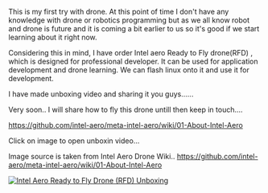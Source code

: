 This is my first try with drone. At this point of time I don't have any knowledge with drone or robotics programming but as we all know robot and drone is future and it is coming a bit earlier to us so it's good if we start learning about it right now.

Considering this in mind, I have order Intel aero Ready to Fly drone(RFD) , which is designed for professional developer. It can be used for application development and drone learning. We can flash linux onto it and use it for development.

I have made unboxing video and sharing it you guys......

Very soon.. I will share how to fly this drone untill then keep in touch....

https://github.com/intel-aero/meta-intel-aero/wiki/01-About-Intel-Aero 

Click on image to open unboxin video...

Image source is taken from Intel Aero Drone Wiki..
https://github.com/intel-aero/meta-intel-aero/wiki/01-About-Intel-Aero


[![Intel Aero Ready to Fly Drone (RFD) Unboxing](https://raw.githubusercontent.com/intel-aero/Documents/master/doc_photos/unboxing_Intel_Aero_RTK_kit.jpg)](https://www.youtube.com/watch?v=c5OaTRX93DI)


